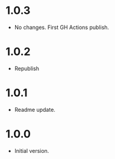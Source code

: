 # 1.0.3
- No changes. First GH Actions publish.

# 1.0.2
- Republish

# 1.0.1
- Readme update.

# 1.0.0
- Initial version.

